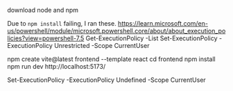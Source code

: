 download node and npm

Due to `npm install` failing, I ran these.
https://learn.microsoft.com/en-us/powershell/module/microsoft.powershell.core/about/about_execution_policies?view=powershell-7.5
Get-ExecutionPolicy -List
Set-ExecutionPolicy -ExecutionPolicy Unrestricted -Scope CurrentUser

npm create vite@latest frontend --template react
  cd frontend
  npm install
  npm run dev
http://localhost:5173/

Set-ExecutionPolicy -ExecutionPolicy Undefined -Scope CurrentUser